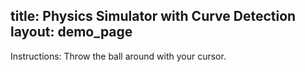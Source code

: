 title: Physics Simulator with Curve Detection
layout: demo_page
---

Instructions: Throw the ball around with your cursor.

<!-- {% iframe /downloads/code/sandbox/Physics_Simulator.html %} -->

<!-- {% include_code Konva Physics Simulator with Curve Detection sandbox/Physics_Simulator.html %} -->